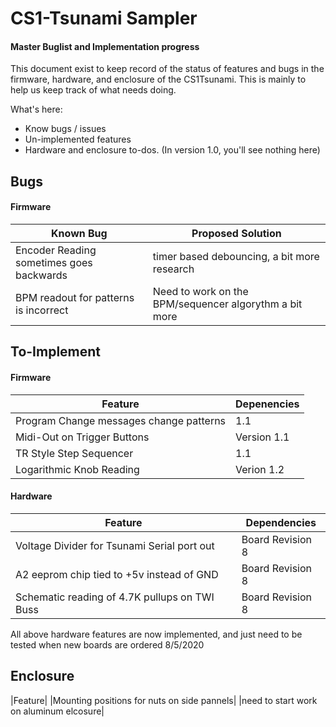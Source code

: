 
# CS1-Tsunami Sampler 
####  Master Buglist and Implementation progress
This document exist to keep record of the status of features and bugs in the firmware, hardware, and enclosure of the CS1Tsunami. 
This is mainly to help us keep track of what needs doing. 

What's here:
  - Know bugs / issues
  - Un-implemented features
  - Hardware and enclosure to-dos. (In version 1.0, you'll see nothing here)
## Bugs
#### Firmware
| Known Bug| Proposed Solution |
| ------ | ------ |
|Encoder Reading sometimes goes backwards|timer based debouncing, a bit more research|
|BPM readout for patterns is incorrect|Need to work on the BPM/sequencer algorythm a bit more|

## To-Implement
#### Firmware
| Feature |Depenencies|
| ------- |-------|
|Program Change messages change patterns|1.1|
|Midi-Out on Trigger Buttons|Version 1.1|
|TR Style Step Sequencer|1.1|
|Logarithmic Knob Reading|Verion 1.2|

#### Hardware
|Feature|Dependencies|
|----|----|
|Voltage Divider for Tsunami Serial port out|Board Revision 8|
|A2 eeprom chip tied to +5v instead of GND|Board Revision 8|
|Schematic reading of 4.7K pullups on TWI Buss|Board Revision 8|
All above hardware features are now implemented, and just need to be tested when new boards are ordered 8/5/2020


## Enclosure
|Feature|
|Mounting positions for nuts on side pannels|
|need to start work on aluminum elcosure|
